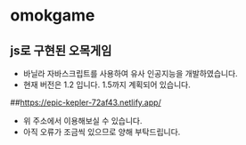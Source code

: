 # omokgame


## js로 구현된 오목게임
- 바닐라 자바스크립트를 사용하여 유사 인공지능을 개발하였습니다.
- 현재 버전은 1.2 입니다. 1.5까지 계획되어 있습니다.

##https://epic-kepler-72af43.netlify.app/ 
- 위 주소에서 이용해보실 수 있습니다.
- 아직 오류가 조금씩 있으므로 양해 부탁드립니다.
